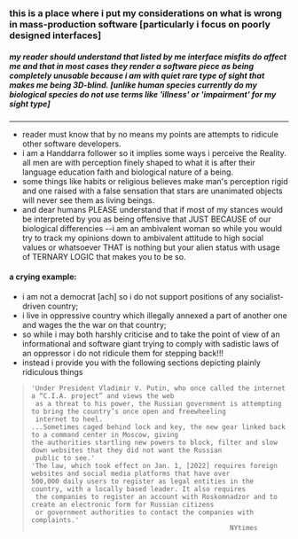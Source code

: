 ### this is a place where i put my considerations on what is wrong in mass-production software [particularly i focus on poorly designed interfaces]
##### my reader should understand that listed by me interface misfits do affect me and that in most cases they render a software piece as being completely unusable because i am with quiet rare type of sight that makes me being 3D-blind. [unlike human species currently do my biological species do not use terms like 'illness' or 'impairment' for my sight type]
---
- reader must know that by no means my points are attempts to ridicule other software developers.
- i am a Handdarra follower so it implies some ways i perceive the Reality. all men are with perception finely shaped to what it is after their language education faith and biological nature of a being.
- some things like habits or religious believes make man's perception rigid and one raised with a false sensation that stars are unanimated objects will never see them as living beings.
- and dear humans PLEASE understand that if most of my stances would be interpreted by you as being offensive that JUST BECAUSE of our biological differencies --i am an ambivalent woman so while you would try to track my opinions down to ambivalent attitude to high social values or whatsoever THAT is nothing but your alien status with usage of TERNARY LOGIC that makes you to be so.
#### a crying example:
- i am not a democrat [ach] so i do not support positions of any socialist-driven country;
- i live in oppressive country which illegally annexed a part of another one and wages the the war on that country;
- so while i may both harshly criticise and to take the point of view of an informational and software giant trying to comply with sadistic laws of an oppressor i do not ridicule them for stepping back!!!
- instead i provide you with the following sections depicting plainly ridiculous things

>```
>'Under President Vladimir V. Putin, who once called the internet a “C.I.A. project” and views the web
>  as a threat to his power, the Russian government is attempting to bring the country’s once open and freewheeling
>  internet to heel.
>...Sometimes caged behind lock and key, the new gear linked back to a command center in Moscow, giving
> the authorities startling new powers to block, filter and slow down websites that they did not want the Russian
>  public to see.'
>'The law, which took effect on Jan. 1, [2022] requires foreign websites and social media platforms that have over
> 500,000 daily users to register as legal entities in the country, with a locally based leader. It also requires
>  the companies to register an account with Roskomnadzor and to create an electronic form for Russian citizens
>  or government authorities to contact the companies with complaints.'
>                                                   NYtimes
>```


